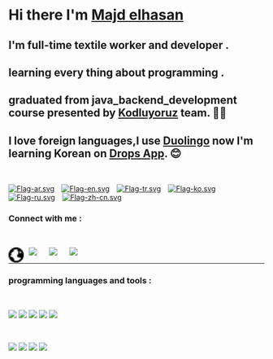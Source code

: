  # Hi there I'm [Majd elhasan](https://github.com/majd-elhasan)

 ## I'm full-time textile worker and developer .

 ##  learning every thing about programming .

 ## graduated from java_backend_development course presented by [Kodluyoruz](https://www.kodluyoruz.org/) team. 👨‍💻

 ## I love foreign languages,I use [Duolingo](https://play.google.com/store/apps/details?id=com.duolingo&hl=us&gl=US) now I'm learning Korean on [Drops App](https://play.google.com/store/apps/details?id=com.languagedrops.drops.international&hl=en_US&gl=DE). 😊

<br>
<p float="left">

[<img style="margin-right: 10px"  src="https://static.wikia.nocookie.net/duolingo/images/9/9a/Flag-ar.svg/revision/latest/smart/width/40/height/30?cb=20190630002850" alt="Flag-ar.svg" >](https://www.duolingo.com/course/ar/en/)
[<img style="margin-right: 10px" src="https://static.wikia.nocookie.net/duolingo/images/3/39/Flag-en.svg/revision/latest/smart/width/40/height/30?cb=20160603164859" alt="Flag-en.svg">](https://www.duolingo.com/course/en/es/)
[<img style="margin-right: 10px" src="https://static.wikia.nocookie.net/duolingo/images/a/a1/Flag-tr.svg/revision/latest/smart/width/40/height/30?cb=20160603170330" alt="Flag-tr.svg">](https://www.duolingo.com/course/tr/en/)
[<img style="margin-right: 10px" src="https://static.wikia.nocookie.net/duolingo/images/a/ad/Flag-ko.svg/revision/latest/smart/width/40/height/30?cb=20160603165551" alt="Flag-ko.svg" >](https://www.duolingo.com/course/ko/en/)
[<img style="margin-right: 10px" src="https://static.wikia.nocookie.net/duolingo/images/5/52/Flag-ru.svg/revision/latest/smart/width/40/height/30?cb=20160603165913" alt="Flag-ru.svg">](https://www.duolingo.com/course/ru/en/)
[<img style="margin-right: 10px" src="https://static.wikia.nocookie.net/duolingo/images/d/de/Flag-zh-cn.svg/revision/latest/smart/width/40/height/30?cb=20160603164511" alt="Flag-zh-cn.svg" >](https://www.duolingo.com/course/ch/en/)
</p>


 ### Connect with me : 
 <br>

 [<img align="left" style="margin-right: 10px" width="30px" src="https://raw.githubusercontent.com/iconic/open-iconic/master/svg/globe.svg">](https://github.com/majd-elhasan)
[<img align="left" style="margin-right: 10px" width="30px" src="https://cdn.jsdelivr.net/npm/simple-icons@v3/icons/linkedin.svg">](https://www.linkedin.com/in/mecid-el-hasan/)
[<img align="left" style="margin-right: 10px" width="30px" src="https://cdn.jsdelivr.net/npm/simple-icons@3.13.0/icons/instagram.svg">](https://www.instagram.com/mecid_hasan_aga/?hl=en)
[<img align="left" style="margin-right: 10px" width="30px" src="https://cdn.jsdelivr.net/npm/simple-icons@3.13.0/icons/whatsapp.svg">]( https://wa.me/00905355517164)

<br>
<hr>

### programming languages and tools  :
<br>
<p float="left">
<img width=30 src="https://cdn.jsdelivr.net/gh/devicons/devicon/icons/csharp/csharp-original.svg" />
<img width=30 src="https://cdn.jsdelivr.net/gh/devicons/devicon/icons/java/java-original.svg" />
<img width=30 src="https://cdn.jsdelivr.net/gh/devicons/devicon/icons/html5/html5-plain-wordmark.svg" />
<img width=30 src="https://cdn.jsdelivr.net/gh/devicons/devicon/icons/css3/css3-plain-wordmark.svg" />
<img width=30 src="https://cdn.jsdelivr.net/gh/devicons/devicon/icons/javascript/javascript-original.svg" />
</p>
<br>
<p float="left">
<img width=30 src="https://cdn.jsdelivr.net/gh/devicons/devicon/icons/vscode/vscode-original-wordmark.svg" />
<img width=30 src="https://cdn.jsdelivr.net/gh/devicons/devicon/icons/blender/blender-original.svg" />
<img width=30 src="https://cdn.jsdelivr.net/gh/devicons/devicon/icons/unity/unity-original.svg" />
<img width=30 src="https://cdn.jsdelivr.net/gh/devicons/devicon/icons/intellij/intellij-original.svg" />
</p>

